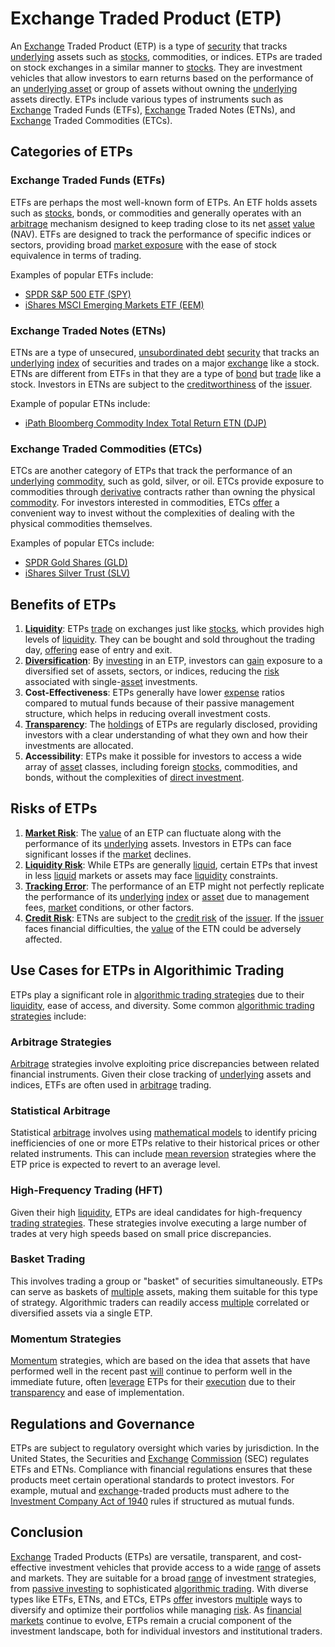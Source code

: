 # Exchange Traded Product (ETP)

An [Exchange](../e/exchange.md) Traded Product (ETP) is a type of [security](../s/security.md) that tracks [underlying](../u/underlying.md) assets such as [stocks](../s/stock.md), commodities, or indices. ETPs are traded on stock exchanges in a similar manner to [stocks](../s/stock.md). They are investment vehicles that allow investors to earn returns based on the performance of an [underlying asset](../u/underlying_asset.md) or group of assets without owning the [underlying](../u/underlying.md) assets directly. ETPs include various types of instruments such as [Exchange](../e/exchange.md) Traded Funds (ETFs), [Exchange](../e/exchange.md) Traded Notes (ETNs), and [Exchange](../e/exchange.md) Traded Commodities (ETCs).

## Categories of ETPs

### Exchange Traded Funds (ETFs)
ETFs are perhaps the most well-known form of ETPs. An ETF holds assets such as [stocks](../s/stock.md), bonds, or commodities and generally operates with an [arbitrage](../a/arbitrage.md) mechanism designed to keep trading close to its net [asset](../a/asset.md) [value](../v/value.md) (NAV). ETFs are designed to track the performance of specific indices or sectors, providing broad [market exposure](../m/market_exposure.md) with the ease of stock equivalence in terms of trading.

Examples of popular ETFs include:
- [SPDR S&P 500 ETF (SPY)](https://www.ssga.com/us/en/individual/etfs/funds/spdr-sp-500-etf-trust-spy)
- [iShares MSCI Emerging Markets ETF (EEM)](https://www.ishares.com/us/products/239637/)

### Exchange Traded Notes (ETNs)
ETNs are a type of unsecured, [unsubordinated debt](../u/unsubordinated_debt.md) [security](../s/security.md) that tracks an [underlying](../u/underlying.md) [index](../i/index_instrument.md) of securities and trades on a major [exchange](../e/exchange.md) like a stock. ETNs are different from ETFs in that they are a type of [bond](../b/bond.md) but [trade](../t/trade.md) like a stock. Investors in ETNs are subject to the [creditworthiness](../c/creditworthiness.md) of the [issuer](../i/issuer.md).

Example of popular ETNs include:
- [iPath Bloomberg Commodity Index Total Return ETN (DJP)](https://www.barclays.investmentbank.com/products-and-services/investment-solutions/ipath-etns/overview.html)

### Exchange Traded Commodities (ETCs)
ETCs are another category of ETPs that track the performance of an [underlying](../u/underlying.md) [commodity](../c/commodity.md), such as gold, silver, or oil. ETCs provide exposure to commodities through [derivative](../d/derivative.md) contracts rather than owning the physical [commodity](../c/commodity.md). For investors interested in commodities, ETCs [offer](../o/offer.md) a convenient way to invest without the complexities of dealing with the physical commodities themselves.

Examples of popular ETCs include:
- [SPDR Gold Shares (GLD)](https://www.spdrgoldshares.com/usa/)
- [iShares Silver Trust (SLV)](https://www.ishares.com/us/products/239855/)

## Benefits of ETPs

1. **[Liquidity](../l/liquidity.md)**: ETPs [trade](../t/trade.md) on exchanges just like [stocks](../s/stock.md), which provides high levels of [liquidity](../l/liquidity.md). They can be bought and sold throughout the trading day, [offering](../o/offering.md) ease of entry and exit.
2. **[Diversification](../d/diversification.md)**: By [investing](../i/investing.md) in an ETP, investors can [gain](../g/gain.md) exposure to a diversified set of assets, sectors, or indices, reducing the [risk](../r/risk.md) associated with single-[asset](../a/asset.md) investments.
3. **Cost-Effectiveness**: ETPs generally have lower [expense](../e/expense.md) ratios compared to mutual funds because of their passive management structure, which helps in reducing overall investment costs.
4. **[Transparency](../t/transparency.md)**: The [holdings](../h/holdings.md) of ETPs are regularly disclosed, providing investors with a clear understanding of what they own and how their investments are allocated.
5. **Accessibility**: ETPs make it possible for investors to access a wide array of [asset](../a/asset.md) classes, including foreign [stocks](../s/stock.md), commodities, and bonds, without the complexities of [direct investment](../d/direct_investment.md).

## Risks of ETPs

1. **[Market Risk](../m/market_risk.md)**: The [value](../v/value.md) of an ETP can fluctuate along with the performance of its [underlying](../u/underlying.md) assets. Investors in ETPs can face significant losses if the [market](../m/market.md) declines.
2. **[Liquidity Risk](../l/liquidity_risk.md)**: While ETPs are generally [liquid](../l/liquid.md), certain ETPs that invest in less [liquid](../l/liquid.md) markets or assets may face [liquidity](../l/liquidity.md) constraints.
3. **[Tracking Error](../t/tracking_error.md)**: The performance of an ETP might not perfectly replicate the performance of its [underlying](../u/underlying.md) [index](../i/index_instrument.md) or [asset](../a/asset.md) due to management fees, [market](../m/market.md) conditions, or other factors.
4. **[Credit Risk](../c/credit_risk.md)**: ETNs are subject to the [credit risk](../c/credit_risk.md) of the [issuer](../i/issuer.md). If the [issuer](../i/issuer.md) faces financial difficulties, the [value](../v/value.md) of the ETN could be adversely affected.

## Use Cases for ETPs in Algorithimic Trading

ETPs play a significant role in [algorithmic trading strategies](../a/algorithmic_trading_strategies.md) due to their [liquidity](../l/liquidity.md), ease of access, and diversity. Some common [algorithmic trading strategies](../a/algorithmic_trading_strategies.md) include:

### Arbitrage Strategies
[Arbitrage](../a/arbitrage.md) strategies involve exploiting price discrepancies between related financial instruments. Given their close tracking of [underlying](../u/underlying.md) assets and indices, ETFs are often used in [arbitrage](../a/arbitrage.md) trading.

### Statistical Arbitrage
Statistical [arbitrage](../a/arbitrage.md) involves using [mathematical models](../m/mathematical_models_in_trading.md) to identify pricing inefficiencies of one or more ETPs relative to their historical prices or other related instruments. This can include [mean reversion](../m/mean_reversion.md) strategies where the ETP price is expected to revert to an average level.

### High-Frequency Trading (HFT)
Given their high [liquidity](../l/liquidity.md), ETPs are ideal candidates for high-frequency [trading strategies](../t/trading_strategies.md). These strategies involve executing a large number of trades at very high speeds based on small price discrepancies.

### Basket Trading
This involves trading a group or "basket" of securities simultaneously. ETPs can serve as baskets of [multiple](../m/multiple.md) assets, making them suitable for this type of strategy. Algorithmic traders can readily access [multiple](../m/multiple.md) correlated or diversified assets via a single ETP.

### Momentum Strategies
[Momentum](../m/momentum.md) strategies, which are based on the idea that assets that have performed well in the recent past [will](../w/will.md) continue to perform well in the immediate future, often [leverage](../l/leverage.md) ETPs for their [execution](../e/execution.md) due to their [transparency](../t/transparency.md) and ease of implementation.

## Regulations and Governance

ETPs are subject to regulatory oversight which varies by jurisdiction. In the United States, the Securities and [Exchange](../e/exchange.md) [Commission](../c/commission.md) (SEC) regulates ETFs and ETNs. Compliance with financial regulations ensures that these products meet certain operational standards to protect investors. For example, mutual and [exchange](../e/exchange.md)-traded products must adhere to the [Investment Company Act of 1940](../i/investment_company_act_of_1940.md) rules if structured as mutual funds.

## Conclusion

[Exchange](../e/exchange.md) Traded Products (ETPs) are versatile, transparent, and cost-effective investment vehicles that provide access to a wide [range](../r/range.md) of assets and markets. They are suitable for a broad [range](../r/range.md) of investment strategies, from [passive investing](../p/passive_investing.md) to sophisticated [algorithmic trading](../a/accountability.md). With diverse types like ETFs, ETNs, and ETCs, ETPs [offer](../o/offer.md) investors [multiple](../m/multiple.md) ways to diversify and optimize their portfolios while managing [risk](../r/risk.md). As [financial markets](../f/financial_market.md) continue to evolve, ETPs remain a crucial component of the investment landscape, both for individual investors and institutional traders.